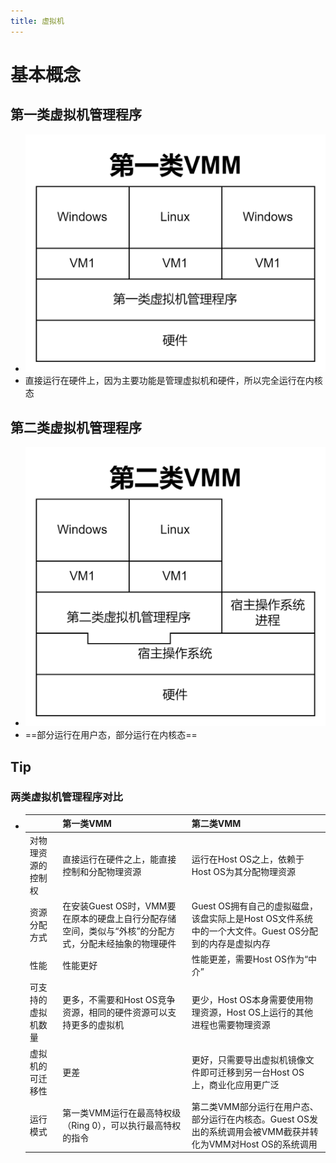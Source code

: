 ```yaml
---
title: 虚拟机
---
```




# 基本概念

## 第一类虚拟机管理程序

- ![image-20250324150013706](./resource/image-20250324150013706.png)
- 直接运行在硬件上，因为主要功能是管理虚拟机和硬件，所以完全运行在内核态

## 第二类虚拟机管理程序

- ![image-20250324150110242](./resource/image-20250324150110242.png)
- ==部分运行在用户态，部分运行在内核态==

## Tip

### 两类虚拟机管理程序对比

- |                    | 第一类VMM                                                    | 第二类VMM                                                    |
  | ------------------ | ------------------------------------------------------------ | ------------------------------------------------------------ |
  | 对物理资源的控制权 | 直接运行在硬件之上，能直接控制和分配物理资源                 | 运行在Host OS之上，依赖于Host OS为其分配物理资源             |
  | 资源分配方式       | 在安装Guest OS时，VMM要在原本的硬盘上自行分配存储空间，类似与“外核”的分配方式，分配未经抽象的物理硬件 | Guest OS拥有自己的虚拟磁盘，该盘实际上是Host OS文件系统中的一个大文件。Guest OS分配到的内存是虚拟内存 |
  | 性能               | 性能更好                                                     | 性能更差，需要Host OS作为“中介”                              |
  | 可支持的虚拟机数量 | 更多，不需要和Host OS竞争资源，相同的硬件资源可以支持更多的虚拟机 | 更少，Host OS本身需要使用物理资源，Host OS上运行的其他进程也需要物理资源 |
  | 虚拟机的可迁移性   | 更差                                                         | 更好，只需要导出虚拟机镜像文件即可迁移到另一台Host OS上，商业化应用更广泛 |
  | 运行模式           | 第一类VMM运行在最高特权级（Ring 0），可以执行最高特权的指令  | 第二类VMM部分运行在用户态、部分运行在内核态。Guest OS发出的系统调用会被VMM截获并转化为VMM对Host OS的系统调用 |